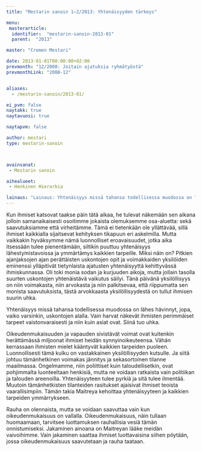 ```yaml
---
title: "Mestarin sanoin 1–2/2013: Yhtenäisyyden tärkeys"

menu:
 masterarticle:
  identifier:  "mestarin-sanoin-2013-01"
  parent:  "2013"

master: "Cremen Mestari"

date: 2013-01-01T00:00:00+02:00
prevmonth: "12/2008: Joitain ajatuksia ryhmätyöstä"
prevmonthLink: "2008-12"


aliases:
  - /mestarin-sanoin/2013-01/

ei_pvm: false
naytakk: true
naytavuosi: true

naytapvm: false

author: mestari
type: mestarin-sanoin



avainsanat:
 - Mestarin sanoin

aihealueet:
 - Henkinen Hierarkia

lainaus: "Lainaus: Yhtenäisyys missä tahansa todellisessa muodossa on lähes hävinnyt, jopa, vaiko varsinkin, uskontojen alalla. Vain harvat näkevät ihmisten perimmäiset tarpeet vaistonvaraisesti ja niin kuin asiat ovat. Siinä tuo uhka."
---
```

<p>Kun ihmiset katsovat taakse päin tätä aikaa, he tulevat näkemään sen aikana jolloin samanaikaisesti osoitimme jokaista olemuksemme osa-aluetta: sekä saavutuksiamme että virheitämme. Tämä ei tietenkään ole yllättävää, sillä ihmiset kaikkialla sijaitsevat kehityksen tikapuun eri askelmilla. Mutta vaikkakin hyväksymme nämä luonnolliset eroavaisuudet, jotka aika itsessään tulee pienentämään, siltikin puuttuu yhtenäisyys lähestymistavoissa ja ymmärtämys kaikkien tarpeille. Miksi näin on? Pitkien ajanjaksojen ajan perättäisten uskontojen opit ja voimakkaiden yksilöiden eminenssi ylläpitivät tietynlaista ajatusten yhtenäisyyttä kehittyvässä ihmiskunnassa. Oli toki monia sodan ja kurjuuden aikoja, mutta jollain tasolla suurten uskontojen yhtenäistävä vaikutus säilyi. Tänä päivänä yksilöllisyys on niin voimakasta, niin arvokasta ja niin palkitsevaa, että riippumatta sen monista saavutuksista, tästä arvokkaasta yksilöllisyydestä on tullut ihmisen suurin uhka.</p>
<p>Yhtenäisyys missä tahansa todellisessa muodossa on lähes hävinnyt, jopa, vaiko varsinkin, uskontojen alalla. Vain harvat näkevät ihmisten perimmäiset tarpeet vaistonvaraisesti ja niin kuin asiat ovat. Siinä tuo uhka.</p>
<p>Oikeudenmukaisuuden ja vapauden sivistävät voimat ovat kuitenkin herättämässä miljoonat ihmiset heidän synnyinoikeuteensa. Vähän kerrassaan ihmisten mielet kääntyvät kaikkien tarpeiden puoleen. Luonnollisesti tämä kulku on vastakkainen yksilöllisyyden kutsulle. Ja siitä johtuu tämänhetkinen voimakas jännitys ja sekasortoinen tilanne maailmassa. Ongelmamme, niin poliittiset kuin taloudellisetkin, ovat pohjimmalta luonteeltaan henkisiä, mutta ne voidaan ratkaista vain politiikan ja talouden areenoilla. Yhtenäisyyteen tulee pyrkiä ja sitä tulee ilmentää. Muutoin tämänhetkisten tilanteiden rasitukset ajaisivat ihmiset teoista vaarallisimpiin. Tämän takia Maitreya kehoittaa yhtenäisyyteen ja kaikkien tarpeiden ymmärrykseen.</p>
<p>Rauha on olennaista, mutta se voidaan saavuttaa vain kun oikeudenmukaisuus on vallalla. Oikeudenmukaisuus, näin tullaan huomaamaan, tarvitsee luottamuksen rauhallisia vesiä tämän onnistumiseksi. Jakaminen ainoana on Maitreyan lääke meidän vaivoihimme. Vain jakaminen saattaa ihmiset luottavaisina siihen pöytään, jossa oikeudenmukaisuus saavutetaan ja rauha taataan.<br>
</p>